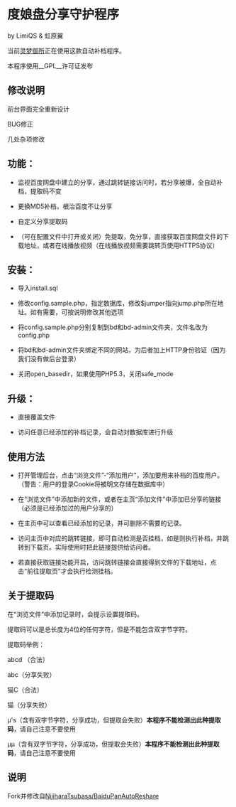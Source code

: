 # 度娘盘分享守护程序

by LimiQS & 虹原翼

当前[灵梦御所](http://reimu.net/)正在使用这款自动补档程序。

本程序使用__GPL__许可证发布

## 修改说明

前台界面完全重新设计

BUG修正

几处杂项修改

## 功能：

- 监视百度网盘中建立的分享，通过跳转链接访问时，若分享被爆，全自动补档，提取码不变

- 更换MD5补档，根治百度不让分享

- 自定义分享提取码

- （可在配置文件中打开或关闭）免提取，免分享，直接获取百度网盘文件的下载地址，或者在线播放视频（在线播放视频需要跳转页使用HTTPS协议）

## 安装：

- 导入install.sql

- 修改config.sample.php，指定数据库，修改$jumper指向jump.php所在地址。如有需要，可按说明修改其他选项

- 将config.sample.php分别复制到bd和bd-admin文件夹，文件名改为config.php

- 将bd和bd-admin文件夹绑定不同的网站，为后者加上HTTP身份验证（因为我们没有做后台登录）

- 关闭open_basedir，如果使用PHP5.3，关闭safe_mode

## 升级：

- 直接覆盖文件

- 访问任意已经添加的补档记录，会自动对数据库进行升级

## 使用方法

- 打开管理后台，点击“浏览文件”-“添加用户”，添加要用来补档的百度用户。（警告：用户的登录Cookie将被明文存储在数据库中）

- 在“浏览文件”中添加新的文件，或者在主页“添加文件”中添加已分享的链接（必须是已经添加过的用户分享的）

- 在主页中可以查看已经添加的记录，并可删除不需要的记录。

- 访问主页中对应的跳转链接，即可自动检测是否挂档，如是则执行补档，并跳转到下载页。实际使用时把此链接提供给访问者。

- 若直接获取链接功能开启，访问跳转链接会直接得到文件的下载地址，点击“前往提取页”才会执行检测挂档。

## 关于提取码

在“浏览文件”中添加记录时，会提示设置提取码。

提取码可以是总长度为4位的任何字符，但是不能包含双字节字符。

提取码举例：

abcd （合法）

abc（分享失败）

猫C（合法）

猫（分享失败）

μ's（含有双字节字符，分享成功，但提取会失败）**本程序不能检测出此种提取码**，请自己注意不要使用

μμ（含有双字节字符，分享成功，但提取会失败）**本程序不能检测出此种提取码**，请自己注意不要使用

## 说明

Fork并修改自[NijiharaTsubasa/BaiduPanAutoReshare](https://github.com/NijiharaTsubasa/BaiduPanAutoReshare)

